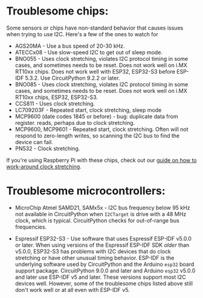 # Troublesome chips:

Some sensors or chips have non-standard behavior that causes issues when
trying to use I2C. Here's a few of the ones to watch for

- AGS20MA - Use a bus speed of 20-30 kHz.
- ATECCx08 - Use slow-speed I2C to get out of sleep mode.
- BNO055 - Uses clock stretching, violates I2C protocol timing in some cases, and sometimes needs to be reset. Does not work well on i.MX RT10xx chips. Does not work well with ESP32, ESP32-S3 before ESP-IDF 5.3.2. Use CircuitPython 9.2.2 or later.
- BNO085 - Uses clock stretching, violates I2C protocol timing in some cases, and sometimes needs to be reset. Does not work well on i.MX RT10xx chips, ESP32, ESP32-S3.
- CCS811 - Uses clock stretching.
- LC709203F - Repeated start, clock stretching, sleep mode
- MCP9600 (date codes 1845 or before) - bug: duplicate data from register.
  reads, perhaps due to clock stretching.
- MCP9600, MCP9601 - Repeated start, clock stretching. Often will not
  respond to zero-length writes, so scanning the I2C bus to find the
  device can fail.
- PN532 - Clock stretching.

If you're using Raspberry Pi with these chips, check out our
[guide on how to work-around clock stretching](https://learn.adafruit.com/circuitpython-on-raspberrypi-linux/i2c-clock-stretching).

# Troublesome microcontrollers:

- MicroChip Atmel SAMD21, SAMx5x - I2C bus frequency below 95 kHz not available in CircuitPython when `I2CTarget` is drive with a 48 MHz clock,
  which is typical. CircuitPython checks for out-of-range bus frequencies.

- Espressif ESP32-S3 - Use software that uses Espressif ESP-IDF v5.0.0 or later. When using versions of the Espressif ESP-IDF SDK _older_ than v5.0.0, ESP32-S3 has problems with I2C devices that do clock stretching or have other unusual timing behavior. ESP-IDF is the underlying software used by CircuitPython and the Arduino `esp32` board support package. CircuitPython 9.0.0 and later and Arduino `esp32` v5.0.0 and later use ESP-IDF v5 and later. These versions support most I2C devices well. However, some of the troublesome chips listed above still don't work well or at all even with ESP-IDF v5.
